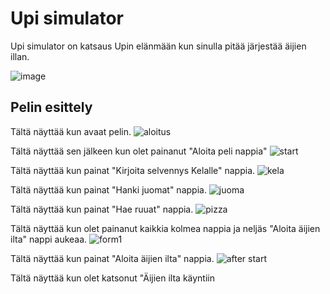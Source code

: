 # Upi simulator

Upi simulator on katsaus Upin elänmään kun sinulla pitää järjestää äijien illan.

![image](https://github.com/Mill21/Upi-Simulator/assets/151001800/97f15d8f-1399-4296-b5b0-74173321a0e5)

## Pelin esittely

Tältä näyttää kun avaat pelin.
![aloitus](https://github.com/Mill21/Upi-Simulator/assets/151001800/2e10df81-0379-4d38-9314-8af873d05a80)

Tältä näyttää sen jälkeen kun olet painanut "Aloita peli nappia"
![start](https://github.com/Mill21/Upi-Simulator/assets/151001800/fa335e62-aa8c-41ae-85a6-2cd3f28f8027)

Tältä näyttää kun painat "Kirjoita selvennys Kelalle" nappia.
![kela](https://github.com/Mill21/Upi-Simulator/assets/151001800/b185689c-c2b3-42d8-816d-98d41eccf00b)

Tältä näyttää kun painat "Hanki juomat" nappia.
![juoma](https://github.com/Mill21/Upi-Simulator/assets/151001800/48154bf8-b423-4ae9-9068-13e6759511c4)

Tältä näyttää kun painat "Hae ruuat" nappia.
![pizza](https://github.com/Mill21/Upi-Simulator/assets/151001800/5e227ffa-ae3c-48b6-9196-18064b9a2ab6)

Tältä näyttää kun olet painanut kaikkia kolmea nappia ja neljäs "Aloita äijien ilta" nappi aukeaa.
![form1](https://github.com/Mill21/Upi-Simulator/assets/151001800/f9da4ffa-5812-4a08-a505-d3b6f42960f3)

Tältä näyttää kun painat "Aloita äijien ilta" nappia.
![after start](https://github.com/Mill21/Upi-Simulator/assets/151001800/3b4806cf-71d3-43fe-96de-3bade82b1feb)

Tältä näyttää kun olet katsonut "Äijien ilta käyntiin



